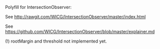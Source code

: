 Polyfill for IntersectionObserver:

See http://rawgit.com/WICG/IntersectionObserver/master/index.html

See https://github.com/WICG/IntersectionObserver/blob/master/explainer.md

(!) rootMargin and threshold not implemented yet.

